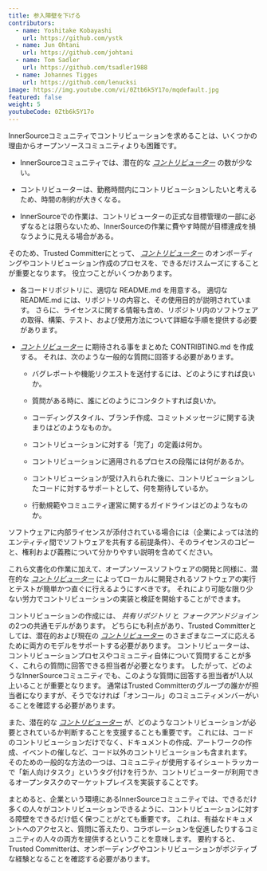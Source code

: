 ```yaml
---
title: 参入障壁を下げる
contributors:
  - name: Yoshitake Kobayashi
    url: https://github.com/ystk
  - name: Jun Ohtani
    url: https://github.com/johtani
  - name: Tom Sadler
    url: https://github.com/tsadler1988
  - name: Johannes Tigges
    url: https://github.com/lenucksi
image: https://img.youtube.com/vi/0Ztb6k5Y17o/mqdefault.jpg
featured: false
weight: 5
youtubeCode: 0Ztb6k5Y17o
---
```

<div class="paragraph">
<p>InnerSourceコミュニティでコントリビューションを求めることは、いくつかの理由からオープンソースコミュニティよりも困難です。</p>
</div>
<div class="ulist">
<ul>
<li>
<p>InnerSourceコミュニティでは、潜在的な <a href="https://innersourcecommons.org/ja/learn/learning-path/contributor"><em>コントリビューター</em></a> の数が少ない。</p>
</li>
<li>
<p>コントリビューターは、勤務時間内にコントリビューションしたいと考えるため、時間の制約が大きくなる。</p>
</li>
<li>
<p>InnerSourceでの作業は、コントリビューターの正式な目標管理の一部に必ずなるとは限らないため、InnerSourceの作業に費やす時間が目標達成を損なうように見える場合がある。</p>
</li>
</ul>
</div>
<div class="paragraph">
<p>そのため、Trusted Committerにとって、 <a href="https://innersourcecommons.org/ja/learn/learning-path/contributor"><em>コントリビューター</em></a> のオンボーディングやコントリビューション作成のプロセスを、できるだけスムーズにすることが重要となります。
役立つことがいくつかあります。</p>
</div>
<div class="ulist">
<ul>
<li>
<p>各コードリポジトリに、適切な README.md を用意する。
適切な README.md には、リポジトリの内容と、その使用目的が説明されています。
さらに、ライセンスに関する情報も含め、リポジトリ内のソフトウェアの取得、構築、テスト、および使用方法について詳細な手順を提供する必要があります。</p>
</li>
<li>
<p><a href="https://innersourcecommons.org/ja/learn/learning-path/contributor"><em>コントリビューター</em></a> に期待される事をまとめた CONTRIBTING.md を作成する。
それは、次のような一般的な質問に回答する必要があります。</p>
<div class="ulist">
<ul>
<li>
<p>バグレポートや機能リクエストを送付するには、どのようにすれば良いか。</p>
</li>
<li>
<p>質問がある時に、誰にどのようにコンタクトすれば良いか。</p>
</li>
<li>
<p>コーディングスタイル、ブランチ作成、コミットメッセージに関する決まりはどのようなものか。</p>
</li>
<li>
<p>コントリビューションに対する「完了」の定義は何か。</p>
</li>
<li>
<p>コントリビューションに適用されるプロセスの段階には何があるか。</p>
</li>
<li>
<p>コントリビューションが受け入れられた後に、コントリビューションしたコードに対するサポートとして、何を期待しているか。</p>
</li>
<li>
<p>行動規範やコミュニティ運営に関するガイドラインはどのようなものか。</p>
</li>
</ul>
</div>
</li>
</ul>
</div>
<div class="paragraph">
<p>ソフトウェアに内部ライセンスが添付されている場合には（企業によっては法的エンティティ間でソフトウェアを共有する前提条件）、そのライセンスのコピーと、権利および義務について分かりやすい説明を含めてください。</p>
</div>
<div class="paragraph">
<p>これら文書化の作業に加えて、オープンソースソフトウェアの開発と同様に、潜在的な <a href="https://innersourcecommons.org/ja/learn/learning-path/contributor"><em>コントリビューター</em></a> によってローカルに開発されるソフトウェアの実行とテストが簡単かつ直ぐに行えるようにすべきです。
それにより可能な限り少ない労力でコントリビューションの実装と検証を開始することができます。</p>
</div>
<div class="paragraph">
<p>コントリビューションの作成には、 <em>共有リポジトリ</em> と <em>フォークアンドジョイン</em> の2つの共通モデルがあります。
どちらにも利点があり、Trusted Committerとしては、潜在的および現在の <a href="https://innersourcecommons.org/ja/learn/learning-path/contributor"><em>コントリビューター</em></a> のさまざまなニーズに応えるために両方のモデルをサポートする必要があります。
コントリビューターは、コントリビューションプロセスやコミュニティ自体について質問することが多く、これらの質問に回答できる担当者が必要となります。
したがって、どのようなInnerSourceコミュニティでも、このような質問に回答する担当者が1人以上いることが重要となります。
通常はTrusted Committerのグループの誰かが担当者になりますが、そうでなければ「オンコール」のコミュニティメンバーがいることを確認する必要があります。</p>
</div>
<div class="paragraph">
<p>また、潜在的な <a href="https://innersourcecommons.org/ja/learn/learning-path/contributor"><em>コントリビューター</em></a> が、どのようなコントリビューションが必要とされているか判断することを支援することも重要です。
これには、コードのコントリビューションだけでなく、ドキュメントの作成、アートワークの作成、イベントの催しなど、コード以外のコントリビューションも含まれます。
そのための一般的な方法の一つは、コミュニティが使用するイシュートラッカーで「新人向けタスク」というタグ付けを行うか、コントリビューターが利用できるオープンタスクのマーケットプレイスを実装することです。</p>
</div>
<div class="paragraph">
<p>まとめると、企業という環境にあるInnerSourceコミュニティでは、できるだけ多くの人々がコントリビューションできるように、コントリビューションに対する障壁をできるだけ低く保つことがとても重要です。
これは、有益なドキュメントへのアクセスと、質問に答えたり、コラボレーションを促進したりするコミュニティの人々の両方を提供するということを意味します。
要約すると、Trusted Committerは、オンボーディングやコントリビューションがポジティブな経験となることを確認する必要があります。</p>
</div>
<!--- This file autogenerated from https://github.com/InnerSourceCommons/InnerSourceLearningPath/blob/master/scripts -->